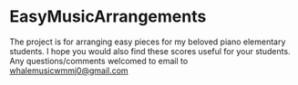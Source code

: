 # EasyMusicArrangements

The project is for arranging easy pieces for my beloved piano elementary students. I hope you would also find these scores useful for your students. Any questions/comments welcomed to email to whalemusicwmmj0@gmail.com
